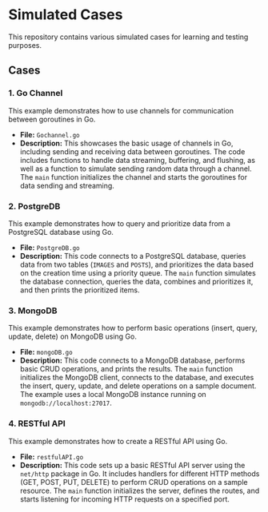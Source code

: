 # Simulated Cases

This repository contains various simulated cases for learning and testing purposes.

## Cases

### 1. Go Channel

This example demonstrates how to use channels for communication between goroutines in Go.

- **File:** `Gochannel.go`
- **Description:** This showcases the basic usage of channels in Go, including sending and receiving data between goroutines. The code includes functions to handle data streaming, buffering, and flushing, as well as a function to simulate sending random data through a channel. The `main` function initializes the channel and starts the goroutines for data sending and streaming.

### 2. PostgreDB

This example demonstrates how to query and prioritize data from a PostgreSQL database using Go.

- **File:** `PostgreDB.go`
- **Description:** This code connects to a PostgreSQL database, queries data from two tables (`IMAGES` and `POSTS`), and prioritizes the data based on the creation time using a priority queue. The `main` function simulates the database connection, queries the data, combines and prioritizes it, and then prints the prioritized items.

### 3. MongoDB

This example demonstrates how to perform basic operations (insert, query, update, delete) on MongoDB using Go.

- **File:** `mongoDB.go`
- **Description:** This code connects to a MongoDB database, performs basic CRUD operations, and prints the results. The `main` function initializes the MongoDB client, connects to the database, and executes the insert, query, update, and delete operations on a sample document. The example uses a local MongoDB instance running on `mongodb://localhost:27017`.

### 4. RESTful API

This example demonstrates how to create a RESTful API using Go.

- **File:** `restfulAPI.go`
- **Description:** This code sets up a basic RESTful API server using the `net/http` package in Go. It includes handlers for different HTTP methods (GET, POST, PUT, DELETE) to perform CRUD operations on a sample resource. The `main` function initializes the server, defines the routes, and starts listening for incoming HTTP requests on a specified port.
